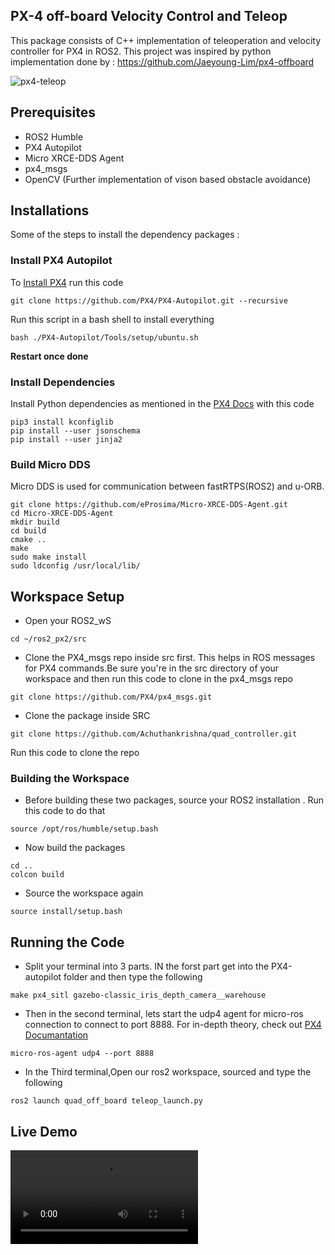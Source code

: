 ## PX-4 off-board Velocity Control and Teleop

This package consists of C++ implementation of teleoperation and velocity controller for PX4 in ROS2. This project was inspired by python implementation done by : https://github.com/Jaeyoung-Lim/px4-offboard

![px4-teleop](./img/drone_Vid_warehouse-ezgif.com-video-to-gif-converter.gif)

## Prerequisites
- ROS2 Humble
- PX4 Autopilot
- Micro XRCE-DDS Agent
- px4_msgs
- OpenCV (Further implementation of vison based obstacle avoidance)

## Installations
Some of the steps to install the dependency packages : 

### Install PX4 Autopilot
To [Install PX4](https://docs.px4.io/main/en/dev_setup/dev_env_linux_ubuntu.html#simulation-and-nuttx-pixhawk-targets) run this code 
```
git clone https://github.com/PX4/PX4-Autopilot.git --recursive
```

Run this script in a bash shell to install everything

```
bash ./PX4-Autopilot/Tools/setup/ubuntu.sh
```

**Restart once done**

### Install Dependencies

Install Python dependencies as mentioned in the [PX4 Docs](https://docs.px4.io/main/en/ros/ros2_comm.html#install-ros-2) with this code

```
pip3 install kconfiglib
pip install --user jsonschema
pip install --user jinja2
```

### Build Micro DDS
Micro DDS is used for communication between fastRTPS(ROS2) and u-ORB.
```
git clone https://github.com/eProsima/Micro-XRCE-DDS-Agent.git
cd Micro-XRCE-DDS-Agent
mkdir build
cd build
cmake ..
make
sudo make install
sudo ldconfig /usr/local/lib/
```
## Workspace Setup

- Open your ROS2_wS
```
cd ~/ros2_px2/src
```

- Clone the PX4_msgs repo inside src first. This helps in ROS messages for PX4 commands.Be sure you're in the src directory of your workspace and then run this code to clone in the px4_msgs repo

```
git clone https://github.com/PX4/px4_msgs.git
```
- Clone the package inside SRC

```
git clone https://github.com/Achuthankrishna/quad_controller.git
```

Run this code to clone the repo



### Building the Workspace

- Before building these two packages, source your ROS2 installation . Run this code to do that

```
source /opt/ros/humble/setup.bash
```
- Now build the packages

```
cd ..
colcon build
```

- Source the workspace again
```
source install/setup.bash
```

## Running the Code

- Split your terminal into 3 parts. IN the forst part get into the PX4-autopilot folder and then type the following
```
make px4_sitl gazebo-classic_iris_depth_camera__warehouse

```
- Then in the second terminal, lets start the udp4 agent for micro-ros connection to connect to port 8888. For in-depth theory, check out [PX4 Documantation](https://docs.px4.io/main/en/middleware/uxrce_dds.html)

```
micro-ros-agent udp4 --port 8888

```
- In the Third terminal,Open our ros2 workspace, sourced and type the following 
```
ros2 launch quad_off_board teleop_launch.py
```
## Live Demo
![PX4-Vid](./videos/neat_tetelop(1)(1).mp4)
